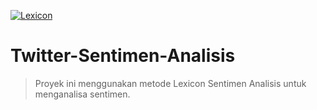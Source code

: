 <a href=""><img src="https://www.researchgate.net/profile/Hussam_Hamdan/publication/303628429/figure/fig3/AS:366996173672450@1464510114926/Lexicon-based-sentiment-analysis-approach.png" title="Lexicon" alt="Lexicon"></a>

# Twitter-Sentimen-Analisis
> Proyek ini menggunakan metode Lexicon Sentimen Analisis untuk menganalisa sentimen.

